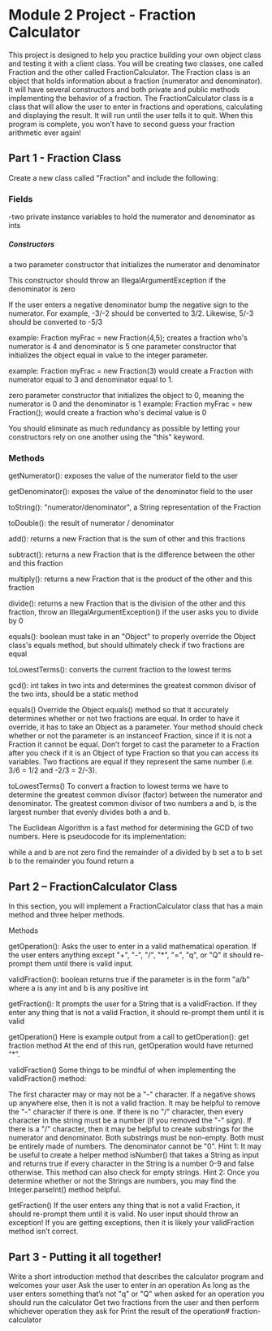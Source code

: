 # Module 2 Project - Fraction Calculator

This project is designed to help you practice building your own object class and testing it with a client class. You will be creating two classes, one called Fraction and the other called FractionCalculator. The Fraction class is an object that holds information about a fraction (numerator and denominator). It will have several constructors and both private and public methods implementing the behavior of a fraction. The FractionCalculator class is a class that will allow the user to enter in fractions and operations, calculating and displaying the result. It will run until the user tells it to quit. When this program is complete, you won’t have to second guess your fraction arithmetic ever again!

## Part 1 - Fraction Class
Create a new class called "Fraction" and include the following:

### Fields
 -two private instance variables to hold the numerator and denominator as ints
 
 
##### Constructors
a two parameter constructor that initializes the numerator and denominator

This constructor should throw an IllegalArgumentException if the denominator is zero

If the user enters a negative denominator bump the negative sign to the numerator. For example, -3/-2 should be converted to 3/2. Likewise, 5/-3 should be converted to -5/3

example: Fraction myFrac = new Fraction(4,5); creates a fraction who's numerator is 4 and denominator is 5
one parameter constructor that initializes the object equal in value to the integer parameter.

example: Fraction myFrac = new Fraction(3) would create a Fraction with numerator equal to 3 and denominator equal to 1.

zero parameter constructor that initializes the object to 0, meaning the numerator is 0 and the denominator is 1
example: Fraction myFrac = new Fraction(); would create a fraction who's decimal value is 0

You should eliminate as much redundancy as possible by letting your constructors rely on one another using the "this" keyword.

### Methods

getNumerator(): 	exposes the value of the numerator field to the user

getDenominator():	exposes the value of the denominator field to the user

toString():         "numerator/denominator", a String representation of the Fraction

toDouble():         the result of numerator / denominator

add():  			returns a new Fraction that is the sum of other and this fractions

subtract():			returns a new Fraction that is the difference between the other and this fraction

multiply():			returns a new Fraction that is the product of the other and this fraction

divide():			returns a new Fraction that is the division of the other and this fraction, throw an 					IllegalArgumentException() if the user asks you to divide by 0

equals():			boolean	must take in an "Object" to properly override the Object class's equals method, but 					should ultimately check if two fractions are equal

toLowestTerms():	converts the current fraction to the lowest terms

gcd():				int	takes in two ints and determines the greatest common divisor of the two ints, should be 					a static method

equals()
Override the Object equals() method so that it accurately determines whether or not two fractions are equal. In order to have it override, it has to take an Object as a parameter. Your method should check whether or not the parameter is an instanceof Fraction, since if it is not a Fraction it cannot be equal. Don’t forget to cast the parameter to a Fraction after you check if it is an Object of type Fraction so that you can access its variables. Two fractions are equal if they represent the same number (i.e. 3/6 = 1/2 and -2/3 = 2/-3).

toLowestTerms()
To convert a fraction to lowest terms we have to determine the greatest common divisor (factor) between the numerator and denominator. The greatest common divisor of two numbers a and b, is the largest number that evenly divides both a and b.

The Euclidean Algorithm is a fast method for determining the GCD of two numbers. Here is pseudocode for its implementation:

while a and b are not zero
    find the remainder of a divided by b
    set a to b
    set b to the remainder you found
return a



## Part 2 – FractionCalculator Class
In this section, you will implement a FractionCalculator class that has a main method and three helper methods. 

Methods

getOperation():			Asks the user to enter in a valid mathematical operation. If the 						user enters anything except "+", "-", "/", "*", "=", "q", or "Q" it 						should re-prompt them until there is valid input.
	
validFraction():		boolean	returns true if the parameter is in the form "a/b" where a is any int and b is 						any positive int

getFraction():			It prompts the user for a String that is a validFraction. If they enter any thing that 						is not a valid Fraction, it should re-prompt them until it is valid


getOperation()
Here is example output from a call to getOperation(): get fraction method At the end of this run, getOperation would have returned “*”.

validFraction()
Some things to be mindful of when implementing the validFraction() method:

The first character may or may not be a "-" character. If a negative shows up anywhere else, then it is not a valid fraction. It may be helpful to remove the "-" character if there is one.
If there is no "/" character, then every character in the string must be a number (if you removed the "-" sign).
If there is a "/" character, then it may be helpful to create substrings for the numerator and denominator.
Both substrings must be non-empty.
Both must be entirely made of numbers.
The denominator cannot be "0".
Hint 1: It may be useful to create a helper method isNumber() that takes a String as input and returns true if every character in the String is a number 0-9 and false otherwise. This method can also check for empty strings. Hint 2: Once you determine whether or not the Strings are numbers, you may find the Integer.parseInt() method helpful.

getFraction()
If the user enters any thing that is not a valid Fraction, it should re-prompt them until it is valid. No user input should throw an exception! If you are getting exceptions, then it is likely your validFraction method isn’t correct.

## Part 3 - Putting it all together!
Write a short introduction method that describes the calculator program and welcomes your user
Ask the user to enter in an operation
As long as the user enters something that’s not "q" or "Q" when asked for an operation you should run the calculator
Get two fractions from the user and then perform whichever operation they ask for
Print the result of the operation# fraction-calculator
